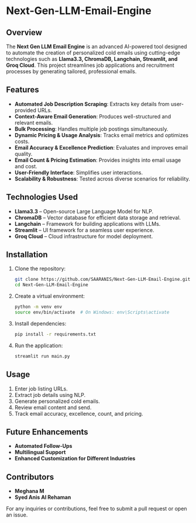 # Next-Gen-LLM-Email-Engine

## Overview
The **Next Gen LLM Email Engine** is an advanced AI-powered tool designed to automate the creation of personalized cold emails using cutting-edge technologies such as **Llama3.3, ChromaDB, Langchain, Streamlit, and Groq Cloud**. This project streamlines job applications and recruitment processes by generating tailored, professional emails.

## Features
- **Automated Job Description Scraping**: Extracts key details from user-provided URLs.
- **Context-Aware Email Generation**: Produces well-structured and relevant emails.
- **Bulk Processing**: Handles multiple job postings simultaneously.
- **Dynamic Pricing & Usage Analysis**: Tracks email metrics and optimizes costs.
- **Email Accuracy & Excellence Prediction**: Evaluates and improves email quality.
- **Email Count & Pricing Estimation**: Provides insights into email usage and cost.
- **User-Friendly Interface**: Simplifies user interactions.
- **Scalability & Robustness**: Tested across diverse scenarios for reliability.

## Technologies Used
- **Llama3.3** – Open-source Large Language Model for NLP.
- **ChromaDB** – Vector database for efficient data storage and retrieval.
- **Langchain** – Framework for building applications with LLMs.
- **Streamlit** – UI framework for a seamless user experience.
- **Groq Cloud** – Cloud infrastructure for model deployment.

## Installation
1. Clone the repository:
   ```sh
   git clone https://github.com/SAARANIS/Next-Gen-LLM-Email-Engine.git
   cd Next-Gen-LLM-Email-Engine
   ```
2. Create a virtual environment:
   ```sh
   python -m venv env
   source env/bin/activate  # On Windows: env\Scripts\activate
   ```
3. Install dependencies:
   ```sh
   pip install -r requirements.txt
   ```
4. Run the application:
   ```sh
   streamlit run main.py
   ```

## Usage
1. Enter job listing URLs.
2. Extract job details using NLP.
3. Generate personalized cold emails.
4. Review email content and send.
5. Track email accuracy, excellence, count, and pricing.

## Future Enhancements
- **Automated Follow-Ups**
- **Multilingual Support**
- **Enhanced Customization for Different Industries**

## Contributors
- **Meghana M**
- **Syed Anis Al Rehaman**

For any inquiries or contributions, feel free to submit a pull request or open an issue.

